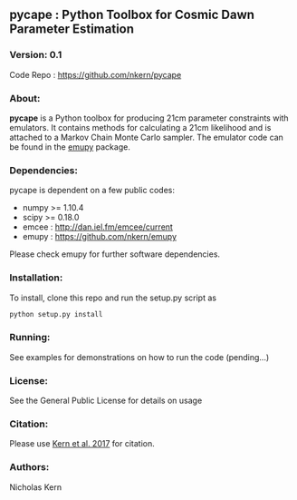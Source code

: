 ## pycape : Python Toolbox for Cosmic Dawn Parameter Estimation

### Version: 0.1
Code Repo : https://github.com/nkern/pycape

### About: 
**pycape** is a Python toolbox for producing 21cm parameter constraints with emulators. It contains methods for calculating a 21cm likelihood and is attached to a Markov Chain Monte Carlo sampler. The emulator code can be found in the [emupy](https://github.com/nkern/emupy) package.

### Dependencies:
pycape is dependent on a few public codes:
- numpy >= 1.10.4
- scipy >= 0.18.0
- emcee : http://dan.iel.fm/emcee/current
- emupy : https://github.com/nkern/emupy

Please check emupy for further software dependencies. 

### Installation:
To install, clone this repo and run the setup.py script as
```bash
python setup.py install
```

### Running:
See examples for demonstrations on how to run the code (pending...)

### License:
See the General Public License for details on usage

### Citation:
Please use [Kern et al. 2017](https://arxiv.org/abs/1705.04688) for citation.

### Authors:
Nicholas Kern<br>

